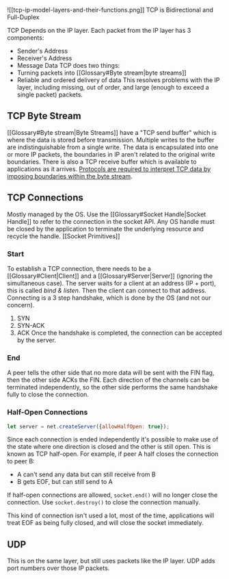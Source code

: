 ![[tcp-ip-model-layers-and-their-functions.png]]
TCP is Bidirectional and Full-Duplex

TCP Depends on the IP layer. Each packet from the IP layer has 3 components:
- Sender's Address
- Receiver's Address
- Message Data
TCP does two things:
- Turning packets into [[Glossary#Byte stream|byte streams]]
- Reliable and ordered delivery of data
This resolves problems with the IP layer, including missing, out of order, and large (enough to exceed a single packet) packets.

## TCP Byte Stream
[[Glossary#Byte stream|Byte Streams]] have a "TCP send buffer" which is where the data is stored before transmission. Multiple writes to the buffer are indistinguishable from a single write. The data is encapsulated into one or more IP packets, the boundaries in IP aren't related to the original write boundaries. There is also a TCP receive buffer which is available to applications as it arrives.
<u>Protocols are required to interpret TCP data by imposing boundaries within the byte stream</u>.

## TCP Connections
Mostly managed by the OS. Use the [[Glossary#Socket Handle|Socket Handle]] to refer to the connection in the socket API. Any OS handle must be closed by the application to terminate the underlying resource and recycle the handle. 
[[Socket Primitives]]
### Start
To establish a TCP connection, there needs to be a [[Glossary#Client|Client]] and a [[Glossary#Server|Server]] (ignoring the simultaneous case). The server waits for a client at an address (IP + port), this is called _bind & listen_. Then the client can connect to that address.
Connecting is a 3 step handshake, which is done by the OS (and not our concern).
1. SYN
2. SYN-ACK
3. ACK
Once the handshake is completed, the connection can be accepted by the server.

### End
A peer tells the other side that no more data will be sent with the FIN flag, then the other side ACKs the FIN. Each direction of the channels can be terminated independently, so the other side performs the same handshake fully to close the connection.

### Half-Open Connections
```javascript
let server = net.createServer({allowHalfOpen: true});
```
Since each connection is ended independently it's possible to make use of the state where one direction is closed and the other is still open. This is known as TCP half-open. For example, if peer A half closes the connection to peer B:
- A can't send any data but can still receive from B
- B gets EOF, but can still send to A

If half-open connections are allowed, `socket.end()` will no longer close the connection. Use `socket.destroy()` to close the connection manually.

This kind of connection isn't used a lot, most of the time, applications will treat EOF as being fully closed, and will close the socket immediately.
## UDP
This is on the same layer, but still uses packets like the IP layer. UDP adds port numbers over those IP packets.